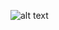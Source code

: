 ![alt text](https://github.com/fasyaAlvyan/Just_Learn_Networking/blob/main/redundant-static-topology/mikrotik-redudant-static/Router1-config.rsc)
